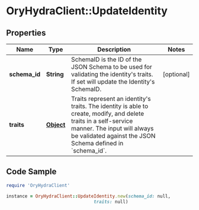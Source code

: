 # OryHydraClient::UpdateIdentity

## Properties

Name | Type | Description | Notes
------------ | ------------- | ------------- | -------------
**schema_id** | **String** | SchemaID is the ID of the JSON Schema to be used for validating the identity&#39;s traits. If set will update the Identity&#39;s SchemaID. | [optional] 
**traits** | [**Object**](.md) | Traits represent an identity&#39;s traits. The identity is able to create, modify, and delete traits in a self-service manner. The input will always be validated against the JSON Schema defined in &#x60;schema_id&#x60;. | 

## Code Sample

```ruby
require 'OryHydraClient'

instance = OryHydraClient::UpdateIdentity.new(schema_id: null,
                                 traits: null)
```


